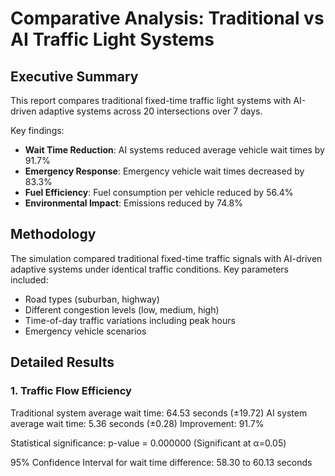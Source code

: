 # Comparative Analysis: Traditional vs AI Traffic Light Systems

## Executive Summary

This report compares traditional fixed-time traffic light systems with AI-driven adaptive systems across 20 intersections over 7 days.

Key findings:
- **Wait Time Reduction**: AI systems reduced average vehicle wait times by 91.7%
- **Emergency Response**: Emergency vehicle wait times decreased by 83.3%
- **Fuel Efficiency**: Fuel consumption per vehicle reduced by 56.4%
- **Environmental Impact**: Emissions reduced by 74.8%

## Methodology

The simulation compared traditional fixed-time traffic signals with AI-driven adaptive systems under identical traffic conditions.
Key parameters included:
- Road types (suburban, highway)
- Different congestion levels (low, medium, high)
- Time-of-day traffic variations including peak hours
- Emergency vehicle scenarios

## Detailed Results

### 1. Traffic Flow Efficiency

Traditional system average wait time: 64.53 seconds (±19.72)
AI system average wait time: 5.36 seconds (±0.28)
Improvement: 91.7%

Statistical significance: p-value = 0.000000 (Significant at α=0.05)

95% Confidence Interval for wait time difference: 58.30 to 60.13 seconds